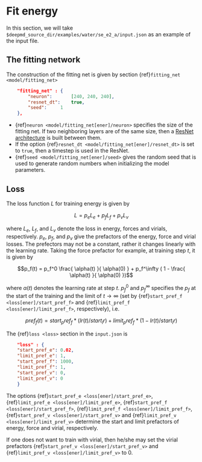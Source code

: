 # Fit energy

In this section, we will take `$deepmd_source_dir/examples/water/se_e2_a/input.json` as an example of the input file.

## The fitting network

The construction of the fitting net is given by section {ref}`fitting_net <model/fitting_net>`
```json
	"fitting_net" : {
	    "neuron":		[240, 240, 240],
	    "resnet_dt":	true,
	    "seed":		1
	},
```
* {ref}`neuron <model/fitting_net[ener]/neuron>` specifies the size of the fitting net. If two neighboring layers are of the same size, then a [ResNet architecture](https://arxiv.org/abs/1512.03385) is built between them. 
* If the option {ref}`resnet_dt <model/fitting_net[ener]/resnet_dt>` is set to `true`, then a timestep is used in the ResNet. 
* {ref}`seed <model/fitting_net[ener]/seed>` gives the random seed that is used to generate random numbers when initializing the model parameters.

## Loss

The loss function $L$ for training energy is given by

$$L = p_e L_e + p_f L_f + p_v L_v$$

where $L_e$, $L_f$, and $L_v$ denote the loss in energy, forces and virials, respectively. $p_e$, $p_f$, and $p_v$ give the prefactors of the energy, force and virial losses. The prefectors may not be a constant, rather it changes linearly with the learning rate. Taking the force prefactor for example, at training step $t$, it is given by

$$p_f(t) = p_f^0 \frac{ \alpha(t) }{ \alpha(0) } + p_f^\infty ( 1 - \frac{ \alpha(t) }{ \alpha(0) })$$

where $\alpha(t)$ denotes the learning rate at step $t$. $p_f^0$ and $p_f^\infty$ specifies the $p_f$ at the start of the training and the limit of $t \to \infty$ (set by {ref}`start_pref_f <loss[ener]/start_pref_f>` and {ref}`limit_pref_f <loss[ener]/limit_pref_f>`, respectively), i.e.
```math
pref_f(t) = start_pref_f * ( lr(t) / start_lr ) + limit_pref_f * ( 1 - lr(t) / start_lr )
```

The {ref}`loss <loss>` section in the `input.json` is 
```json
    "loss" : {
	"start_pref_e":	0.02,
	"limit_pref_e":	1,
	"start_pref_f":	1000,
	"limit_pref_f":	1,
	"start_pref_v":	0,
	"limit_pref_v":	0
    }
```
The options {ref}`start_pref_e <loss[ener]/start_pref_e>`, {ref}`limit_pref_e <loss[ener]/limit_pref_e>`, {ref}`start_pref_f <loss[ener]/start_pref_f>`, {ref}`limit_pref_f <loss[ener]/limit_pref_f>`, {ref}`start_pref_v <loss[ener]/start_pref_v>` and {ref}`limit_pref_v <loss[ener]/limit_pref_v>` determine the start and limit prefactors of energy, force and virial, respectively.

If one does not want to train with virial, then he/she may set the virial prefactors {ref}`start_pref_v <loss[ener]/start_pref_v>` and {ref}`limit_pref_v <loss[ener]/limit_pref_v>` to 0.
